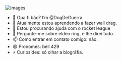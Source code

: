 ![images](https://github.com/user-attachments/assets/a6643928-07c5-42aa-8c99-c11baeb97051)


- 👋 Opa fi bão? I’m @DogDeGuerra
- 🌱 Atualmente estou aprendendo a fazer wall drag.
- 🤔 Estou procurando ajuda com o rocket league
- 💬 Pergunte-me sobre elden ring,  e lhe direi tudo.
- 📫 Como entrar em contato comigo: não.
- 😄 Pronomes: bell 429
- ⚡ Curiosides: só olhar a biográfia.

<!---
DogDeGuerra/DogDeGuerra is a ✨ special ✨ repository because its `README.md` (this file) appears on your GitHub profile.
You can click the Preview link to take a look at your changes.
--->



